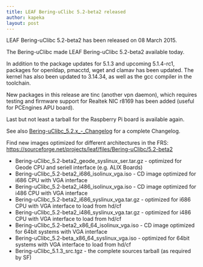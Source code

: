 ```yaml
---
title: LEAF Bering-uClibc 5.2-beta2 released
author: kapeka
layout: post
---
```

LEAF Bering-uClibc 5.2-beta2 has been released on 08 March 2015.

The Bering-uClibc made LEAF Bering-uClibc 5.2-beta2 available today.

In addition to the package updates for 5.1.3 and upcoming 5.1.4-rc1, packages for openldap, pmacctd, wget and clamav has been updated.
The kernel has also been updated to 3.14.34, as well as the gcc compiler in the toolchain.

New packages in this release are tinc (another vpn daemon), which requires testing and firmware support for Realtek NIC r8169 
has been added (useful for PCEngines APU board).

Last but not least a tarball for the Raspberry Pi board is available again. 

See also
<a href="{{ site.buc_wiki_url }}/Bering-uClibc_5.2.x_-_Changelog">Bering-uClibc_5.2.x_-_Changelog</a>
for a complete Changelog.

<p>Find new images optimized for different architectures in the FRS:
<a href="https://sourceforge.net/projects/leaf/files/">https://sourceforge.net/projects/leaf/files/Bering-uClibc/5.2-beta2</a>
<ul>
<li>Bering-uClibc_5.2-beta2_geode_syslinux_ser.tar.gz - optimized for Geode CPU and seriell interface (e.g. ALIX Boards) </li>

<li>Bering-uClibc_5.2-beta2_i686_isolinux_vga.iso - CD image optimized for i686 CPU with VGA interface</li>

<li>Bering-uClibc_5.2-beta2_i486_isolinux_vga.iso - CD image optimized for i486 CPU with VGA interface</li>

<li>Bering-uClibc_5.2-beta2_i686_syslinux_vga.tar.gz - optimized for i686 CPU with VGA interface to load from hd/cf</li>

<li>Bering-uClibc_5.2-beta2_i486_syslinux_vga.tar.gz - optimized for i486 CPU with VGA interface to load from hd/cf</li>

<li>Bering-uClibc_5.2-beta2_x86_64_isolinux_vga.iso - CD image optimized for 64bit systems  with VGA interface</li>

<li>Bering-uClibc_5.2-beta_x86_64_syslinux_vga.iso - optimized for
64bit systems  with VGA interface to load from hd/cf</li>

<li>Bering-uClibc_5.1.3_src.tgz - the complete sources tarball (as
required by SF)</li>
</ul>
